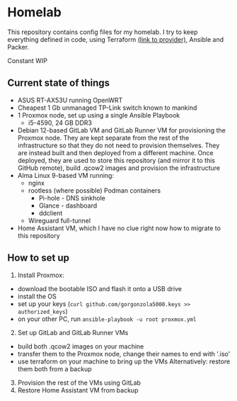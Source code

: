 # Homelab

This repository contains config files for my homelab. I try to keep everything defined in code, using Terraform [(link to provider)](https://github.com/bpg/terraform-provider-proxmox), Ansible and Packer.

Constant WIP

## Current state of things
  - ASUS RT-AX53U running OpenWRT
  - Cheapest 1 Gb unmanaged TP-Link switch known to mankind
  - 1 Proxmox node, set up using a single Ansible Playbook
    - i5-4590, 24 GB DDR3
  - Debian 12-based GitLab VM and GitLab Runner VM for provisioning the Proxmox node. They are kept separate from the rest of the infrastructure so that they do not need to provision themselves. They are instead built and then deployed from a different machine. Once deployed, they are used to store this repository (and mirror it to this GitHub remote), build .qcow2 images and provision the infrastructure
  - Alma Linux 9-based VM running:
    - nginx
    - rootless (where possible) Podman containers
      - Pi-hole - DNS sinkhole
      - Glance - dashboard
      - ddclient
    - Wireguard full-tunnel
  - Home Assistant VM, which I have no clue right now how to migrate to this repository

## How to set up
1. Install Proxmox:
  - download the bootable ISO and flash it onto a USB drive
  - install the OS
  - set up your keys (`curl github.com/gorgonzola5000.keys >> authorized_keys`)
  - on your other PC, run `ansible-playbook -u root proxmox.yml`
2. Set up GitLab and GitLab Runner VMs
  - build both .qcow2 images on your machine
  - transfer them to the Proxmox node, change their names to end with '.iso'
  - use terraform on your machine to bring up the VMs
  Alternatively: restore them both from a backup
3. Provision the rest of the VMs using GitLab
4. Restore Home Assistant VM from backup
